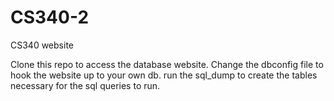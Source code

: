 # CS340-2
CS340 website


Clone this repo to access the database website. Change the dbconfig file to hook the website up to your own db. run the sql_dump to create the 
tables necessary for the sql queries to run.
